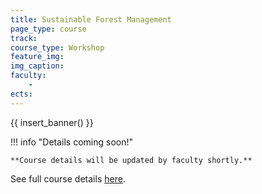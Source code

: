 ```yaml
---
title: Sustainable Forest Management
page_type: course
track: 
course_type: Workshop
feature_img:
img_caption:
faculty:
    - 
ects: 
---
```


{{ insert_banner() }}

!!! info "Details coming soon!"

    **Course details will be updated by faculty shortly.**

See full course details [here](https://blog.iaac.net/sustainable-forest-management-2/).